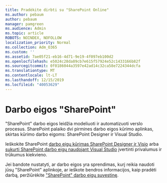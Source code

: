 ```yaml
---
title: Pradėkite dirbti su "SharePoint Online"
ms.author: pebaum
author: pebaum
manager: pamgreen
ms.audience: Admin
ms.topic: article
ROBOTS: NOINDEX, NOFOLLOW
localization_priority: Normal
ms.collection: Adm_O365
ms.custom: ''
ms.assetid: 7ae05f21-eb16-4d71-9e19-4f097eb100d2
ms.openlocfilehash: e5024c28da89cb7e615f57924e52c1433166b82f
ms.sourcegitcommit: 0f0186044a3597e42ad14c32ca58e7224344dcfa
ms.translationtype: MT
ms.contentlocale: lt-LT
ms.lasthandoff: 12/15/2019
ms.locfileid: "40053629"
---
```

# <a name="workflows-in-sharepoint"></a>Darbo eigos "SharePoint"

"SharePoint" darbo eigos leidžia modeliuoti ir automatizuoti verslo procesus. SharePoint palaiko dvi pirmines darbo eigos kūrimo aplinkas, skirtas kūrimo darbo eigoms: SharePoint Designer ir Visual Studio. 

Ieškokite SharePoint [darbo eigų kūrimas SharePoint Designer ir Visio](https://docs.microsoft.com/sharepoint/dev/general-development/develop-sharepoint-workflows-using-visual-studio) arba [sukurti SharePoint darbo eigų naudojant Visual Studio](https://docs.microsoft.com/sharepoint/dev/general-development/develop-sharepoint-workflows-using-visual-studio) įvertinti privalumus ir trūkumus kiekvieno. 

Jei bandote nustatyti, ar darbo eigos yra sprendimas, kurį reikia naudoti jūsų "SharePoint" aplinkoje, ar ieškote bendros informacijos, kaip pradėti darbą, peržiūrėkite ["SharePoint" darbo eigų suvestinę](https://docs.microsoft.com/sharepoint/dev/general-development/get-started-with-workflows-in-sharepoint#overview-of-workflows-in-sharepoint).